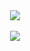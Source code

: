 <div align="center">
  <a href="https://MSR506.github.io/ohhh/">
    <img src="https://img.shields.io/badge/•_‎ _‎ _‎ _ _ _‎ _ _ _‎‎ _OPEN_REPO_MENU_‎ _‎ _‎ _‎‎ _ - _ _‎‎ _•-5c6bc0">
  </a>
</div>
<br>
<div align="center">
  <a href="https://MSR506.github.io/ohhh/">
    <img src="https://img.shields.io/badge/•_‎ _‎ _‎ - _ _‎ _ _‎‎ _OPEN_REPO_MENU_‎ _‎ _‎ _‎‎ _ _‎ _ _‎‎ _•-5c6bc0">
  </a>
</div>


